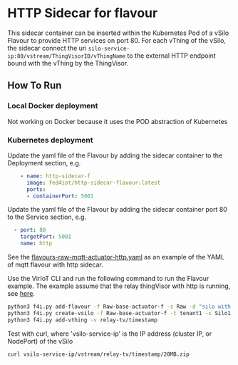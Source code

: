 # HTTP Sidecar for flavour

This sidecar container can be inserted within the Kubernetes Pod of a vSilo Flavour to provide HTTP services on port 80. For each vThing of the vSilo, the sidecar connect the uri `silo-service-ip:80/vstream/ThingVisorID/vThingName` to the external HTTP endpoint bound with the vThing by the ThingVisor.

## How To Run

### Local Docker deployment

Not working on Docker because it uses the POD abstraction of Kubernetes 

### Kubernetes deployment

Update the yaml file of the Flavour by adding the sidecar container to the Deployment section, e.g.

```yaml
    - name: http-sidecar-f
      image: fed4iot/http-sidecar-flavour:latest
      ports:
      - containerPort: 5001
```

Update the yaml file of the Flavour by adding the sidecar container port 80 to the Service section, e.g.

```yaml
  - port: 80
    targetPort: 5001
    name: http
```

See the [flavours-raw-mqtt-actuator-http.yaml](../../yaml/flavours-raw-mqtt-actuator-http.yaml) as an example of the YAML of mqtt flavour with http sidecar.

Use the VirIoT CLI and run the following command to run the Flavour example.  The example assume that the relay thingVisor with http is running, see [here](../../Thingvisors/DockerThingVisor/ThingVisor_http_sidecar/README.md).

```bash
python3 f4i.py add-flavour -f Raw-base-actuator-f -s Raw -d "silo with a MQTT broker and HTTP service" -y ../yaml/flavours-raw-mqtt-actuator-http.yaml 
python3 f4i.py create-vsilo -f Raw-base-actuator-f -t tenant1 -s Silo1
python3 f4i.py add-vthing -v relay-tv/timestamp
```

Test with curl, where 'vsilo-service-ip' is the IP address (cluster IP, or NodePort) of the vSilo
```bash
curl vsilo-service-ip/vstream/relay-tv/timestamp/20MB.zip
```